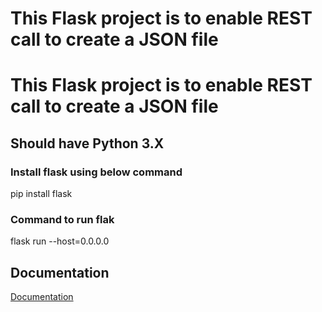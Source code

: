 # This Flask project is to enable REST call to create a JSON file

# This Flask project is to enable REST call to create a JSON file

## Should have Python 3.X

### Install flask using below command
pip install flask

### Command to run flak 

flask run --host=0.0.0.0

## Documentation

[Documentation](https://rest-apis-flask.teclado.com/)